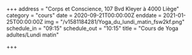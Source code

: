 +++
address = "Corps et Conscience, 107 Bvd Kleyer à 4000 Liège"
category = "cours"
date = 2020-09-21T00:00:00Z
enddate = 2021-01-25T00:00:00Z
img = "/v1581184281/Yoga_du_lundi_matin_fsw2kf.png"
schedule_in = "09:15"
schedule_out = "10:15"
title = "Cours de Yoga adultes/Lundi matin"

+++
